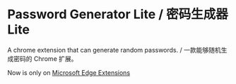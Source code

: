 # Password Generator Lite / 密码生成器Lite

A chrome extension that can generate random passwords. / 一款能够随机生成密码的 Chrome 扩展。

Now is only on [Microsoft Edge Extensions](https://microsoftedge.microsoft.com/addons/detail/ijhnfjekokmndkhhllflkamghhlipafn)

